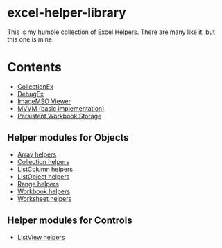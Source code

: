 # excel-helper-library
This is my humble collection of Excel Helpers.
There are many like it, but this one is mine. 

# Contents
- [CollectionEx](Collections/CollectionEx.md)
- [DebugEx](DebugEx/DebugEx.md)
- [ImageMSO Viewer](ImageMSO/ImageMSOViewer.md)
- [MVVM (basic implementation)](MVVM/MVVM.md)
- [Persistent Workbook Storage](PersistentStorage/PersistentStorage.md)

## Helper modules for Objects
- [Array helpers](Arrays/ArrayHelpers.md)
- [Collection helpers](Collections/CollectionHelpers.md)
- [ListColumn helpers](ListColumns/ListColumnHelpers.md)
- [ListObject helpers](ListObjects/ListObjectHelpers.md)
- [Range helpers](Ranges/RangeHelpers.md)
- [Workbook helpers](Workbooks/WorkbookHelpers.md)
- [Worksheet helpers](Worksheets/WorksheetHelpers.md)

## Helper modules for Controls
- [ListView helpers](ListView/ListViewHelpers.md)